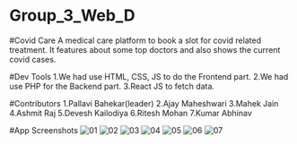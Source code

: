 # Group_3_Web_D

#Covid Care
A medical care platform to book a slot for covid related treatment. It features about some top doctors and also shows the current covid cases.

#Dev Tools
1.We had use HTML, CSS, JS to do the Frontend part.
2.We had use PHP for the Backend part.
3.React JS to fetch data. 

#Contributors
1.Pallavi Bahekar(leader)
2.Ajay Maheshwari
3.Mahek Jain
4.Ashmit Raj
5.Devesh Kailodiya
6.Ritesh Mohan
7.Kumar Abhinav


 #App Screenshots
![01](https://user-images.githubusercontent.com/96721331/162231262-8f135805-c2d2-4700-9308-fb782005ace1.png)
![02](https://user-images.githubusercontent.com/96721331/162231410-d7095546-13b7-4f5a-9f9a-902898ffeca5.png)
![03](https://user-images.githubusercontent.com/96721331/162231555-397fa18c-2d0c-4082-97b4-74ae4277c41d.png)
![04](https://user-images.githubusercontent.com/96721331/162231588-e63362fd-e1f4-4241-ac1b-b9f382922c3f.png)
![05](https://user-images.githubusercontent.com/96721331/162231613-f69e3530-7ffc-47dc-9408-a9edee45943a.png)
![06](https://user-images.githubusercontent.com/96721331/162231630-e9838cdc-729d-4722-acbf-8031824bf42c.png)
![07](https://user-images.githubusercontent.com/96721331/162231684-f262d79c-67c5-427b-b05c-db1347b6cb85.png)
